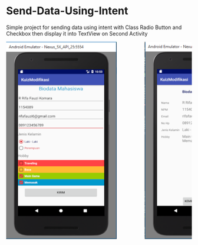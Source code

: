# Send-Data-Using-Intent
Simple project for sending data using intent with Class Radio Button and Checkbox then display it into TextView on Second Activity

<pre>
<img src="Screenshot_1.png" width="300" height="533">         <img src="Screenshot_2.png" width="300" height="533">         <img src="Screenshot_3.png" width="300" height="533">
</pre>
